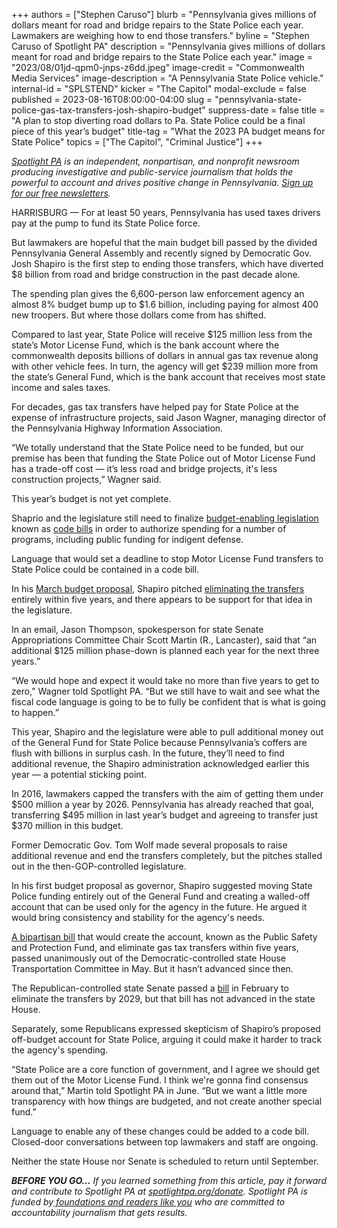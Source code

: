 +++
authors = ["Stephen Caruso"]
blurb = "Pennsylvania gives millions of dollars meant for road and bridge repairs to the State Police each year. Lawmakers are weighing how to end those transfers."
byline = "Stephen Caruso of Spotlight PA"
description = "Pennsylvania gives millions of dollars meant for road and bridge repairs to the State Police each year."
image = "2023/08/01jd-qpm0-jnps-z6dd.jpeg"
image-credit = "Commonwealth Media Services"
image-description = "A Pennsylvania State Police vehicle."
internal-id = "SPLSTEND"
kicker = "The Capitol"
modal-exclude = false
published = 2023-08-16T08:00:00-04:00
slug = "pennsylvania-state-police-gas-tax-transfers-josh-shapiro-budget"
suppress-date = false
title = "A plan to stop diverting road dollars to Pa. State Police could be a final piece of this year’s budget"
title-tag = "What the 2023 PA budget means for State Police"
topics = ["The Capitol", "Criminal Justice"]
+++

<a href="https://www.spotlightpa.org/"><em>Spotlight PA</em></a><em> is an independent, nonpartisan, and nonprofit newsroom producing investigative and public-service journalism that holds the powerful to account and drives positive change in Pennsylvania. </em><a href="https://www.spotlightpa.org/newsletters"><em>Sign up for our free newsletters</em></a><em>.</em>

HARRISBURG — For at least 50 years, Pennsylvania has used taxes drivers pay at the pump to fund its State Police force.

But lawmakers are hopeful that the main budget bill passed by the divided Pennsylvania General Assembly and recently signed by Democratic Gov. Josh Shapiro is the first step to ending those transfers, which have diverted $8 billion from road and bridge construction in the past decade alone.

The spending plan gives the 6,600-person law enforcement agency an almost 8% budget bump up to $1.6 billion, including paying for almost 400 new troopers. But where those dollars come from has shifted.

<script src="https://www.spotlightpa.org/embed.js" async></script><div data-spl-embed-version="1" data-spl-src="https://www.spotlightpa.org/embeds/newsletter/"></div>

Compared to last year, State Police will receive $125 million less from the state’s Motor License Fund, which is the bank account where the commonwealth deposits billions of dollars in annual gas tax revenue along with other vehicle fees. In turn, the agency will get $239 million more from the state’s General Fund, which is the bank account that receives most state income and sales taxes.

For decades, gas tax transfers have helped pay for State Police at the expense of infrastructure projects, said Jason Wagner, managing director of the Pennsylvania Highway Information Association.

“We totally understand that the State Police need to be funded, but our premise has been that funding the State Police out of Motor License Fund has a trade-off cost — it’s less road and bridge projects, it&#39;s less construction projects,” Wagner said.

This year’s budget is not yet complete.

Shaprio and the legislature still need to finalize <a href="https://www.spotlightpa.org/news/2023/08/pennsylvania-budget-legislature-josh-shapiro-kim-ward-education-voucher-funding/">budget-enabling legislation</a> known as <a href="https://www.penncapital-star.com/government-politics/cracking-the-code-these-budget-bills-are-where-the-deals-get-made/">code bills</a> in order to authorize spending for a number of programs, including public funding for indigent defense.

Language that would set a deadline to stop Motor License Fund transfers to State Police could be contained in a code bill.

In his <a href="https://www.spotlightpa.org/news/2023/03/governor-shapiro-budget-education-spending-conservative/">March budget proposal</a>, Shapiro pitched <a href="https://www.spotlightpa.org/news/2023/04/pa-josh-shapiro-budget-state-police-transportation/">eliminating the transfers</a> entirely within five years, and there appears to be support for that idea in the legislature.

In an email, Jason Thompson, spokesperson for state Senate Appropriations Committee Chair Scott Martin (R., Lancaster), said that “an additional $125 million phase-down is planned each year for the next three years.”

“We would hope and expect it would take no more than five years to get to zero,” Wagner told Spotlight PA. “But we still have to wait and see what the fiscal code language is going to be to fully be confident that is what is going to happen.”

This year, Shapiro and the legislature were able to pull additional money out of the General Fund for State Police because Pennsylvania’s coffers are flush with billions in surplus cash. In the future, they’ll need to find additional revenue, the Shapiro administration acknowledged earlier this year — a potential sticking point.

In 2016, lawmakers capped the transfers with the aim of getting them under $500 million a year by 2026. Pennsylvania has already reached that goal, transferring $495 million in last year’s budget and agreeing to transfer just $370 million in this budget.

Former Democratic Gov. Tom Wolf made several proposals to raise additional revenue and end the transfers completely, but the pitches stalled out in the then-GOP-controlled legislature.

In his first budget proposal as governor, Shapiro suggested moving State Police funding entirely out of the General Fund and creating a walled-off account that can be used only for the agency in the future. He argued it would bring consistency and stability for the agency&#39;s needs.

<a href="https://www.legis.state.pa.us/cfdocs/billinfo/billinfo.cfm?syear=2023&amp;sind=0&amp;body=H&amp;type=B&amp;bn=1162">A bipartisan bill</a> that would create the account, known as the Public Safety and Protection Fund, and eliminate gas tax transfers within five years, passed unanimously out of the Democratic-controlled state House Transportation Committee in May. But it hasn’t advanced since then.

The Republican-controlled state Senate passed a <a href="https://www.legis.state.pa.us/cfdocs/billinfo/billinfo.cfm?syear=2023&amp;sind=0&amp;body=S&amp;type=B&amp;bn=121">bill</a> in February to eliminate the transfers by 2029, but that bill has not advanced in the state House.

<script src="https://www.spotlightpa.org/embed.js" async></script><div data-spl-embed-version="1" data-spl-src="https://www.spotlightpa.org/embeds/donate/"></div>

Separately, some Republicans expressed skepticism of Shapiro’s proposed off-budget account for State Police, arguing it could make it harder to track the agency&#39;s spending.

“State Police are a core function of government, and I agree we should get them out of the Motor License Fund. I think we&#39;re gonna find consensus around that,” Martin told Spotlight PA in June. “But we want a little more transparency with how things are budgeted, and not create another special fund.”

Language to enable any of these changes could be added to a code bill. Closed-door conversations between top lawmakers and staff are ongoing.

Neither the state House nor Senate is scheduled to return until September.

<strong><em>BEFORE YOU GO…</em></strong><em> If you learned something from this article, pay it forward and contribute to Spotlight PA at </em><a href="http://spotlightpa.org/donate"><em>spotlightpa.org/donate</em></a><em>. Spotlight PA is funded by</em><a href="https://www.spotlightpa.org/support"><em> foundations and readers like you</em></a><em> who are committed to accountability journalism that gets results.</em>

